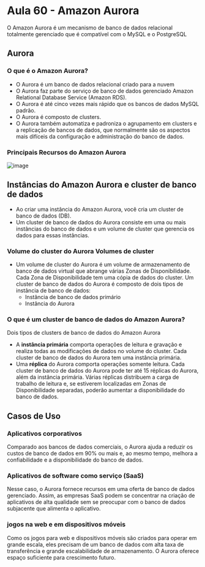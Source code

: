 # Aula 60 - Amazon Aurora
O Amazon Aurora é um mecanismo de banco de dados relacional totalmente gerenciado que é compatível com o MySQL e o PostgreSQL

## Aurora
### O que é o Amazon Aurora?
- O Aurora é um banco de dados relacional criado para a nuvem
- O Aurora faz parte do serviço de banco de dados gerenciado Amazon Relational Database Service (Amazon RDS).
- O Aurora é até cinco vezes mais rápido que os bancos de dados MySQL padrão.
- O Aurora é composto de clusters.
- O Aurora também automatiza e padroniza o agrupamento em clusters e a replicação de bancos de dados, que normalmente são os aspectos mais difíceis da configuração e administração do banco de dados.

### Principais Recursos do Amazon Aurora
![image](https://github.com/luane-loureiro/EscolaDaNuvem-AWS/assets/100947092/4d5cf517-aff6-4275-9861-6476bb9524ff)
## Instâncias do Amazon Aurora e cluster de banco de dados
- Ao criar uma instância do Amazon Aurora, você cria um cluster de banco de dados (DB).
- Um cluster de banco de dados do Aurora consiste em uma ou mais instâncias do banco de dados e um volume de cluster que gerencia os dados para essas instâncias.

### Volume do cluster do Aurora Volumes de cluster
- Um volume de cluster do Aurora é um volume de armazenamento de banco de dados virtual que abrange várias Zonas de Disponibilidade. Cada Zona de Disponibilidade tem uma cópia de dados do cluster. Um cluster de banco de dados do Aurora é composto de dois tipos de instância de banco de dados:
    - Instância de banco de dados primário 
    - Instância do Aurora
 

### O que é um cluster de banco de dados do Amazon Aurora? 
Dois tipos de clusters de banco de dados do Amazon Aurora
- A **instância primária** comporta operações de leitura e gravação e realiza todas as modificações de dados no volume do cluster. Cada cluster de banco de dados do Aurora tem uma instância primária.
- Uma **réplica** do Aurora comporta operações somente leitura. Cada cluster de banco de dados do Aurora pode ter até 15 réplicas do Aurora, além da instância primária. Várias réplicas distribuem a carga de trabalho de leitura e, se estiverem localizadas em Zonas de Disponibilidade separadas, poderão aumentar a disponibilidade do banco de dados.

## Casos de Uso
### Aplicativos corporativos
Comparado aos bancos de dados comerciais, o Aurora ajuda a reduzir os custos de banco de dados em 90% ou mais e, ao mesmo tempo, melhora a confiabilidade e a disponibilidade do banco de dados.

### Aplicativos de software como serviço (SaaS)
Nesse caso, o Aurora fornece recursos em uma oferta de banco de dados gerenciado. Assim, as empresas SaaS podem se concentrar na criação de aplicativos de alta qualidade sem se preocupar com o banco de dados subjacente que alimenta o aplicativo.

### jogos na web e em dispositivos móveis
Como os jogos para web e dispositivos móveis são criados para operar em grande escala, eles precisam de um banco de dados com alta taxa de transferência e grande escalabilidade de armazenamento. O Aurora oferece espaço suficiente para crescimento futuro.


